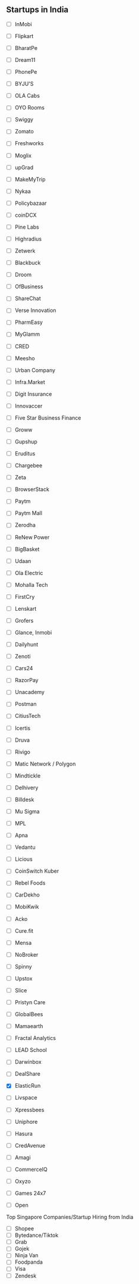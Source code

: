 ## Startups in India

 - [ ]	InMobi
 - [ ]	Flipkart
 - [ ]	BharatPe
 - [ ]	Dream11
 - [ ]	PhonePe
 - [ ]	BYJU'S
 - [ ]	OLA Cabs
 - [ ]	OYO Rooms
 - [ ]	Swiggy
 - [ ]	Zomato
 - [ ]	Freshworks
 - [ ]	Moglix
 - [ ]	upGrad
 - [ ]	MakeMyTrip
 - [ ]	Nykaa
 - [ ]	Policybazaar
 - [ ]	coinDCX
 - [ ]	Pine Labs
 - [ ]	Highradius
 - [ ]	Zetwerk
 - [ ]	Blackbuck
 - [ ]	Droom
 - [ ]	OfBusiness
 - [ ]	ShareChat
 - [ ]	Verse Innovation
 - [ ]	PharmEasy
 - [ ]	MyGlamm
 - [ ]	CRED
 - [ ]	Meesho
 - [ ]	Urban Company
 - [ ]	Infra.Market
 - [ ]	Digit Insurance
 - [ ]	Innovaccer
 - [ ]	Five Star Business Finance
 - [ ]	Groww
 - [ ]	Gupshup
 - [ ]	Eruditus
 - [ ]	Chargebee
 - [ ]	Zeta
 - [ ]	BrowserStack
 - [ ]	Paytm
 - [ ]	Paytm Mall
 - [ ]	Zerodha
 - [ ]	ReNew Power
 - [ ]	BigBasket
 - [ ]	Udaan
 - [ ]	Ola Electric
 - [ ]	Mohalla Tech
 - [ ]	FirstCry
 - [ ]	Lenskart
 - [ ]	Grofers
 - [ ]	Glance, Inmobi
 - [ ]	Dailyhunt
 - [ ]	Zenoti
 - [ ]	Cars24
 - [ ]	RazorPay
 - [ ]	Unacademy
 - [ ]	Postman
 - [ ]	CitiusTech
 - [ ]	Icertis
 - [ ]	Druva
 - [ ]	Rivigo
 - [ ]	Matic Network / Polygon
 - [ ]	Mindtickle
 - [ ]	Delhivery
 - [ ]	Billdesk
 - [ ]	Mu Sigma
 - [ ]	MPL
 - [ ]	Apna
 - [ ]	Vedantu
 - [ ]	Licious
 - [ ]	CoinSwitch Kuber
 - [ ]	Rebel Foods
 - [ ]	CarDekho
 - [ ]	MobiKwik
 - [ ]	Acko
 - [ ]	Cure.fit
 - [ ]	Mensa
 - [ ]	NoBroker
 - [ ]	Spinny
 - [ ]	Upstox
 - [ ]	Slice
 - [ ]	Pristyn Care
 - [ ]	GlobalBees
 - [ ]	Mamaearth
 - [ ]	Fractal Analytics
 - [ ]	LEAD School
 - [ ]	Darwinbox
 - [ ]	DealShare
 - [x]	ElasticRun
 - [ ]	Livspace
 - [ ]	Xpressbees
 - [ ]	Uniphore
 - [ ]	Hasura
 - [ ]	CredAvenue
 - [ ]	Amagi
 - [ ]	CommerceIQ
 - [ ]	Oxyzo
 - [ ]	Games 24x7
 - [ ]	Open


Top Singapore Companies/Startup Hiring from India 

 - [ ] Shopee
 - [ ] Bytedance/Tiktok
 - [ ] Grab
 - [ ] Gojek
 - [ ] Ninja Van
 - [ ] Foodpanda
 - [ ] Visa
 - [ ] Zendesk
